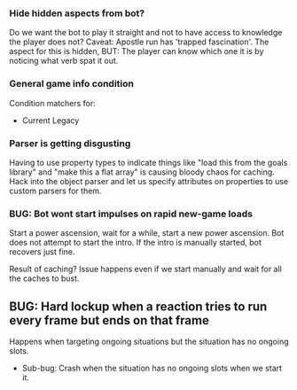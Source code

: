 ### Hide hidden aspects from bot?

Do we want the bot to play it straight and not to have access to knowledge the player does not?
Caveat: Apostle run has 'trapped fascination'. The aspect for this is hidden, BUT: The player can know which one it is by noticing what verb spat it out.

### General game info condition

Condition matchers for:

- Current Legacy

### Parser is getting disgusting

Having to use property types to indicate things like "load this from the goals library" and "make this a flat array" is causing bloody chaos for caching.
Hack into the object parser and let us specify attributes on properties to use custom parsers for them.

### BUG: Bot wont start impulses on rapid new-game loads

Start a power ascension, wait for a while, start a new power ascension.
Bot does not attempt to start the intro.
If the intro is manually started, bot recovers just fine.

Result of caching? Issue happens even if we start manually and wait for all the caches to bust.

## BUG: Hard lockup when a reaction tries to run every frame but ends on that frame

Happens when targeting ongoing situations but the situation has no ongoing slots.

- Sub-bug: Crash when the situation has no ongoing slots when we start it.
